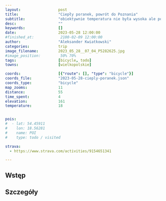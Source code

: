 ```yaml
---
layout:                 post
title:                  "Ciepły poranek, powrót do Poznania"
subtitle:               "obiektywnie temperatura nie była wysoka ale pod koniec trasy czułem, że słońce jest już męczące"
desc:                   ""
keywords:               []
date:                   2023-05-28 12:00:00
#finished_at:            2100-02-09 12:00:00
author:                 "Aleksander Kwiatkowski"
categories:             trip
image_filename:         2023_05_28__07_04_P5282625.jpg
#image_position:         50% 70%
tags:                   [bicycle, todo]
towns:                  [wielkopolskie]

coords:                 [{"route": [], "type": "bicycle"}]
coords_file:            "2023-05-28-cieply-poranek.json"
coords_type:            "bicycle"
map_zooms:              11
distance:               55
time_spent:             4
elevation:              161
temperature:            18


pois:
#  - lat: 54.45911
#    lon: 18.56281
#    name: POI
#    type: todo / visited

strava:
  - https://www.strava.com/activities/9154651341

---
```



## Wstęp

## Szczegóły
